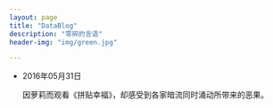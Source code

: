 ```yaml
---
layout: page
title: "DataBlog"
description: "零碎的言语"
header-img: "img/green.jpg"

---
```


* 2016年05月31日

  因萝莉而观看《拼贴幸福》，却感受到各家暗流同时涌动所带来的恶果。